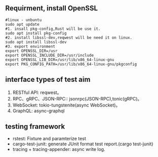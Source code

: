 
## Requirment, install OpenSSL
```shell
#linux - unbuntu
sudo apt update
#1. insall pkg-config,Rust will be use it. 
sudo apt install pkg-config
#2. install libssl-dev,reqwest will be need it on linux.
sudo apt install libssl-dev
#3. export environment 
export OPENSSL_DIR=/usr
export OPENSSL_INCLUDE_DIR=/usr/include
export OPENSSL_LIB_DIR=/usr/lib/x86_64-linux-gnu
export PKG_CONFIG_PATH=/usr/lib/x86_64-linux-gnu/pkgconfig
```


## interface types of test aim
1. RESTful API: reqwest。
2. RPC、gRPC、JSON-RPC:: jsonrpc(JSON-RPC),tonic(gRPC)。
3. WebSocket: tokio-tungstenite(async WebSocket)。
4. GraphQL: async-graphql

## testing framework 
- rstest: Fixture and paramterize test
- cargo-test-junit: generate JUnit format test report.(cargo test-junit)
- tracing + tracing-appender: async write log.